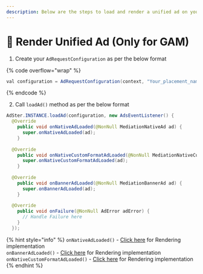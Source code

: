 ```yaml
---
description: Below are the steps to load and render a unified ad on your app
---
```


# 🎨 Render Unified Ad (Only for GAM)

1. Create your `AdRequestConfiguration` as per the below format

{% code overflow="wrap" %}
```java
val configuration = AdRequestConfiguration(context, "Your_placement_name")
```
{% endcode %}

2. Call `loadAd()` method as per the below format

```java
AdSter.INSTANCE.loadAd(configuration, new AdsEventListener() {
  @Override
    public void onNativeAdLoaded(@NonNull MediationNativeAd ad) {
      super.onNativeAdLoaded(ad);
    }
    
  @Override
    public void onNativeCustomFormatAdLoaded(@NonNull MediationNativeCustomFormatAd ad) {
      super.onNativeCustomFormatAdLoaded(ad);
    }
  
  @Override
    public void onBannerAdLoaded(@NonNull MediationBannerAd ad) {
      super.onBannerAdLoaded(ad);
    }
  
  @Override
    public void onFailure(@NonNull AdError adError) {
      // Handle Failure here
    }
  });
```

{% hint style="info" %}
`onNativeAdLoaded()` - [Click here](../how-to-render-an-ad/native-ad.md#kotlin) for Rendering implementation\
`onBannerAdLoaded()` - [Click here](../how-to-render-an-ad/banner-ad.md) for Rendering implementation\
`onNativeCustomFormatAdLoaded()` - [Click here](../how-to-render-an-ad/native-ad-1.md) for Rendering implementation
{% endhint %}
